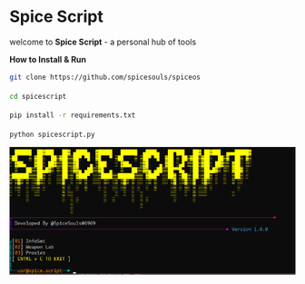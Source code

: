 # Spice Script

welcome to **Spice Script** - a personal hub of tools

**How to Install & Run**
```bash
git clone https://github.com/spicesouls/spiceos

cd spicescript

pip install -r requirements.txt

python spicescript.py
```
![Image of SpiceScript](spicescript.PNG)
